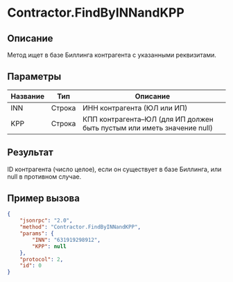 # Contractor.FindByINNandKPP

## Описание

Метод ищет в базе Биллинга контрагента с указанными реквизитами.

## Параметры

| Название | Тип     | Описание                                      |
|----------|---------|-----------------------------------------------|
| INN      | Строка  | ИНН контрагента (ЮЛ или ИП)                   |
| KPP      | Строка  | КПП контрагента–ЮЛ (для ИП должен быть пустым или иметь значение null) |

## Результат

ID контрагента (число целое), если он существует в базе Биллинга, или null в противном случае.

## Пример вызова

```json
{
    "jsonrpc": "2.0",
    "method": "Contractor.FindByINNandKPP",
    "params": {
        "INN": "631919298912",
        "KPP": null
    },
    "protocol": 2,
    "id": 0
}